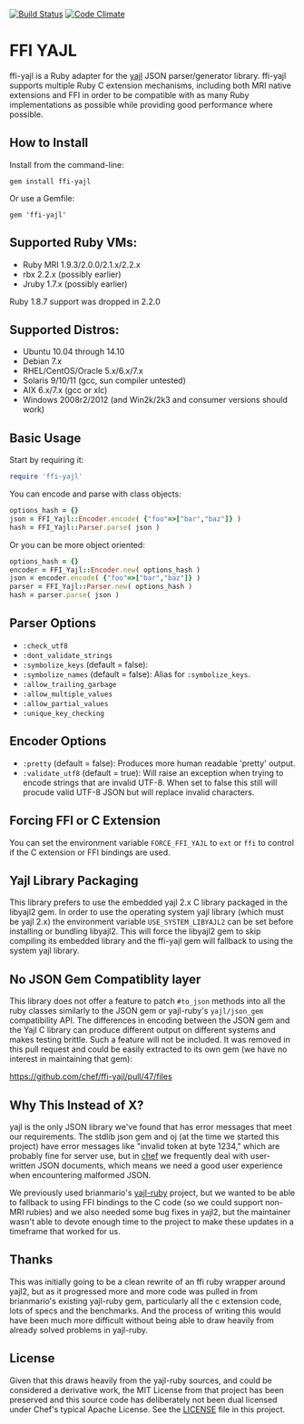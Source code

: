 
[![Build Status](https://travis-ci.org/chef/ffi-yajl.png)](https://travis-ci.org/chef/ffi-yajl)  [![Code Climate](https://codeclimate.com/github/chef/ffi-yajl.png)](https://codeclimate.com/github/chef/ffi-yajl)

# FFI YAJL

ffi-yajl is a Ruby adapter for the [yajl](http://lloyd.github.io/yajl/)
JSON parser/generator library. ffi-yajl supports multiple Ruby C
extension mechanisms, including both MRI native extensions and FFI in
order to be compatible with as many Ruby implementations as possible
while providing good performance where possible.

## How to Install

Install from the command-line:

```
gem install ffi-yajl
```

Or use a Gemfile:

```
gem 'ffi-yajl'
```

## Supported Ruby VMs:

* Ruby MRI 1.9.3/2.0.0/2.1.x/2.2.x
* rbx 2.2.x (possibly earlier)
* Jruby 1.7.x (possibly earlier)

Ruby 1.8.7 support was dropped in 2.2.0

## Supported Distros:

* Ubuntu 10.04 through 14.10
* Debian 7.x
* RHEL/CentOS/Oracle 5.x/6.x/7.x
* Solaris 9/10/11 (gcc, sun compiler untested)
* AIX 6.x/7.x (gcc or xlc)
* Windows 2008r2/2012 (and Win2k/2k3 and consumer versions should work)

## Basic Usage

Start by requiring it:

```ruby
require 'ffi-yajl'
```

You can encode and parse with class objects:

```ruby
options_hash = {}
json = FFI_Yajl::Encoder.encode( {"foo"=>["bar","baz"]} )
hash = FFI_Yajl::Parser.parse( json )
```

Or you can be more object oriented:

```ruby
options_hash = {}
encoder = FFI_Yajl::Encoder.new( options_hash )
json = encoder.encode( {"foo"=>["bar","baz"]} )
parser = FFI_Yajl::Parser.new( options_hash )
hash = parser.parse( json )
```

## Parser Options

* `:check_utf8`
* `:dont_validate_strings`
* `:symbolize_keys` (default = false):
* `:symbolize_names` (default = false):  Alias for `:symbolize_keys`.
* `:allow_trailing_garbage`
* `:allow_multiple_values`
* `:allow_partial_values`
* `:unique_key_checking`

## Encoder Options

* `:pretty` (default = false):  Produces more human readable 'pretty' output.
* `:validate_utf8` (default = true):  Will raise an exception when trying to
   encode strings that are invalid UTF-8.  When set to false this still will
   procude valid UTF-8 JSON but will replace invalid characters.

## Forcing FFI or C Extension

You can set the environment variable `FORCE_FFI_YAJL` to `ext` or `ffi` to
control if the C extension or FFI bindings are used.

## Yajl Library Packaging

This library prefers to use the embedded yajl 2.x C library packaged in the
libyajl2 gem.  In order to use the operating system yajl library (which must be
yajl 2.x) the environment variable `USE_SYSTEM_LIBYAJL2` can be set before
installing or bundling libyajl2.  This will force the libyajl2 gem to skip
compiling its embedded library and the ffi-yajl gem will fallback to using the
system yajl library.

## No JSON Gem Compatiblity layer

This library does not offer a feature to patch `#to_json` methods into all
the ruby classes similarly to the JSON gem or yajl-ruby's `yajl/json_gem`
compatibility API.  The differences in encoding between the JSON gem and the
Yajl C library can produce different output on different systems and makes
testing brittle.  Such a feature will not be included.  It was removed in
this pull request and could be easily extracted to its own gem (we have
no interest in maintaining that gem):

https://github.com/chef/ffi-yajl/pull/47/files

## Why This Instead of X?

yajl is the only JSON library we've found that has error messages that
meet our requirements. The stdlib json gem and oj (at the time we
started this project) have error messages like "invalid token at byte
1234," which are probably fine for server use, but in
[chef](https://github.com/chef/chef) we frequently deal with
user-written JSON documents, which means we need a good user experience
when encountering malformed JSON.

We previously used brianmario's
[yajl-ruby](https://github.com/brianmario/yajl-ruby) project, but we
wanted to be able to fallback to using FFI bindings to the C code (so we
could support non-MRI rubies) and we also needed some bug fixes in
yajl2, but the maintainer wasn't able to devote enough time to the
project to make these updates in a timeframe that worked for us.

## Thanks

This was initially going to be a clean rewrite of an ffi ruby wrapper around
yajl2, but as it progressed more and more code was pulled in from brianmario's
existing yajl-ruby gem, particularly all the c extension code, lots of specs
and the benchmarks.  And the process of writing this would have been much more
difficult without being able to draw heavily from already solved problems in
yajl-ruby.

## License

Given that this draws heavily from the yajl-ruby sources, and could be
considered a derivative work, the MIT License from that project has been
preserved and this source code has deliberately not been dual licensed under
Chef's typical Apache License.  See the
[LICENSE](https://github.com/chef/ffi-yajl/blob/master/LICENSE) file in this
project.

